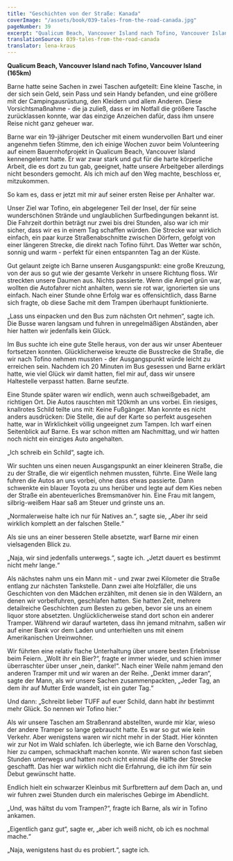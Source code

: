 ```yaml
---
title: "Geschichten von der Straße: Kanada"
coverImage: "/assets/book/039-tales-from-the-road-canada.jpg"
pageNumber: 39
excerpt: "Qualicum Beach, Vancouver Island nach Tofino, Vancouver Island (165km). Eine Frau mit langem, silbrig-weißem Haar saß am Steuer und grinste uns an. „Normalerweise halte ich nur für Natives an.“"
translationSource: 039-tales-from-the-road-canada
translator: lena-kraus
---
```


**Qualicum Beach, Vancouver Island nach Tofino, Vancouver Island (165km)**

Barne hatte seine Sachen in zwei Taschen aufgeteilt: Eine kleine Tasche, in der sich sein Geld, sein Pass und sein Handy befanden, und eine größere mit der Campingausrüstung, den Kleidern und allem Anderen. Diese Vorsichtsmaßnahme - die ja zuließ, dass er im Notfall die größere Tasche zurücklassen konnte, war das einzige Anzeichen dafür, dass ihm unsere Reise nicht ganz geheuer war.

Barne war ein 19-jähriger Deutscher mit einem wundervollen Bart und einer angenehm tiefen Stimme, den ich einige Wochen zuvor beim Volunteering auf einem Bauernhofprojekt in Qualicum Beach, Vancouver Island kennengelernt hatte. Er war zwar stark und gut für die harte körperliche Arbeit, die es dort zu tun gab, geeignet, hatte unsere Arbeitgeber allerdings nicht besonders gemocht. Als ich mich auf den Weg machte, beschloss er, mitzukommen.

So kam es, dass er jetzt mit mir auf seiner ersten Reise per Anhalter war.

Unser Ziel war Tofino, ein abgelegener Teil der Insel, der für seine wunderschönen Strände und unglaublichen Surfbedingungen bekannt ist. Die Fahrzeit dorthin beträgt nur zwei bis drei Stunden, also war ich mir sicher, dass wir es in einem Tag schaffen würden. Die Strecke war wirklich einfach, ein paar kurze Straßenabschnitte zwischen Dörfern, gefolgt von einer längeren Strecke, die direkt nach Tofino führt. Das Wetter war schön, sonnig und warm - perfekt für einen entspannten Tag an der Küste.

Gut gelaunt zeigte ich Barne unseren Ausgangspunkt: eine große Kreuzung, von der aus so gut wie der gesamte Verkehr in unsere Richtung floss. Wir streckten unsere Daumen aus. Nichts passierte. Wenn die Ampel grün war, wollten die Autofahrer nicht anhalten, wenn sie rot war, ignorierten sie uns einfach. Nach einer Stunde ohne Erfolg war es offensichtlich, dass Barne sich fragte, ob diese Sache mit dem Trampen überhaupt funktionierte.

„Lass uns einpacken und den Bus zum nächsten Ort nehmen“, sagte ich. Die Busse waren langsam und fuhren in unregelmäßigen Abständen, aber hier hatten wir jedenfalls kein Glück.

Im Bus suchte ich eine gute Stelle heraus, von der aus wir unser Abenteuer fortsetzen konnten. Glücklicherweise kreuzte die Busstrecke die Straße, die wir nach Tofino nehmen mussten - der Ausgangspunkt würde leicht zu erreichen sein. Nachdem ich 20 Minuten im Bus gesessen und Barne erklärt hatte, wie viel Glück wir damit hatten, fiel mir auf, dass wir unsere Haltestelle verpasst hatten. Barne seufzte.

Eine Stunde später waren wir endlich, wenn auch schweißgebadet, am richtigen Ort. Die Autos rauschten mit 120kmh an uns vorbei. Ein riesiges, knallrotes Schild teilte uns mit: Keine Fußgänger. Man konnte es nicht anders ausdrücken: Die Stelle, die auf der Karte so perfekt ausgesehen hatte, war in Wirklichkeit völlig ungeeignet zum Tampen. Ich warf einen Seitenblick auf Barne. Es war schon mitten am Nachmittag, und wir hatten noch nicht ein einziges Auto angehalten.

„Ich schreib ein Schild“, sagte ich.

Wir suchten uns einen neuen Ausgangspunkt an einer kleineren Straße, die zu der Straße, die wir eigentlich nehmen mussten, führte. Eine Weile lang fuhren die Autos an uns vorbei, ohne dass etwas passierte. Dann schwenkte ein blauer Toyota zu uns herüber und legte auf dem Kies neben der Straße ein abenteuerliches Bremsmanöver hin. Eine Frau mit langem, silbrig-weißem Haar saß am Steuer und grinste uns an.

„Normalerweise halte ich nur für Natives an.“, sagte sie, „Aber ihr seid wirklich komplett an der falschen Stelle.“

Als sie uns an einer besseren Stelle absetzte, warf Barne mir einen vielsagenden Blick zu.

„Naja, wir sind jedenfalls unterwegs.“, sagte ich. „Jetzt dauert es bestimmt nicht mehr lange.“

Als nächstes nahm uns ein Mann mit - und zwar zwei Kilometer die Straße entlang zur nächsten Tankstelle. Dann zwei alte Holzfäller, die uns Geschichten von den Mädchen erzählten, mit denen sie in den Wäldern, an denen wir vorbeifuhren, geschlafen hatten. Sie hatten Zeit, mehrere detailreiche Geschichten zum Besten zu geben, bevor sie uns an einem liquor store absetzten. Unglücklicherweise stand dort schon ein anderer Tramper. Während wir darauf warteten, dass ihn jemand mitnahm, saßen wir auf einer Bank vor dem Laden und unterhielten uns mit einem Amerikanischen Ureinwohner.

Wir führten eine relativ flache Unterhaltung über unsere besten Erlebnisse beim Feiern. „Wollt ihr ein Bier?“, fragte er immer wieder, und schien immer überraschter über unser „nein, danke!“. Nach einer Weile nahm jemand den anderen Tramper mit und wir waren an der Reihe. „Denkt immer daran“, sagte der Mann, als wir unsere Sachen zusammenpackten, „Jeder Tag, an dem ihr auf Mutter Erde wandelt, ist ein guter Tag.“

Und dann: „Schreibt lieber TUFF auf euer Schild, dann habt ihr bestimmt mehr Glück. So nennen wir Tofino hier.“

Als wir unsere Taschen am Straßenrand abstellten, wurde mir klar, wieso der andere Tramper so lange gebraucht hatte. Es war so gut wie kein Verkehr. Aber wenigstens waren wir nicht mehr in der Stadt. Hier könnten wir zur Not im Wald schlafen. Ich überlegte, wie ich Barne den Vorschlag, hier zu campen, schmackhaft machen konnte. Wir waren schon fast sieben Stunden unterwegs und hatten noch nicht einmal die Hälfte der Strecke geschafft. Das hier war wirklich nicht die Erfahrung, die ich ihm für sein Debut gewünscht hatte.

Endlich hielt ein schwarzer Kleinbus mit Surfbrettern auf dem Dach an, und wir fuhren zwei Stunden durch ein malerisches Gebirge im Abendlicht.

„Und, was hältst du vom Trampen?“, fragte ich Barne, als wir in Tofino ankamen.

„Eigentlich ganz gut“, sagte er, „aber ich weiß nicht, ob ich es nochmal mache.“

„Naja, wenigstens hast du es probiert.“, sagte ich.
